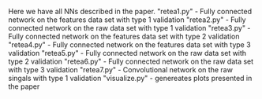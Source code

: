Here we have all NNs described in the paper.
"retea1.py" - Fully connected network on the features data set with type 1 validation
"retea2.py" - Fully connected network on the raw data set with type 1 validation
"retea3.py" - Fully connected network on the features data set with type 2 validation
"retea4.py" - Fully connected network on the features data set with type 3 validation
"retea5.py" - Fully connected network on the raw data set with type 2 validation
"retea6.py" - Fully connected network on the raw data set with type 3 validation
"retea7.py" - Convolutional network on the raw singals with type 1 validation
"visualize.py" - genereates plots presented in the paper
